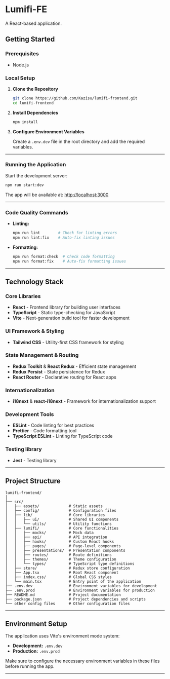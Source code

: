 # Lumifi-FE

A React-based application.

## **Getting Started**

### **Prerequisites**

- Node.js

### **Local Setup**

1. **Clone the Repository**

   ```bash
   git clone https://github.com/Kazisu/lumifi-frontend.git
   cd lumifi-frontend
   ```

2. **Install Dependencies**

   ```bash
   npm install
   ```

3. **Configure Environment Variables**

   Create a `.env.dev` file in the root directory and add the required variables.

---

### **Running the Application**

Start the development server:

```bash
npm run start:dev
```

The app will be available at: [http://localhost:3000](http://localhost:3000)

---

### **Code Quality Commands**

- **Linting:**

  ```bash
  npm run lint        # Check for linting errors
  npm run lint:fix    # Auto-fix linting issues
  ```

- **Formatting:**

  ```bash
  npm run format:check  # Check code formatting
  npm run format:fix    # Auto-fix formatting issues
  ```

---

## **Technology Stack**

### **Core Libraries**

- **React** - Frontend library for building user interfaces
- **TypeScript** - Static type-checking for JavaScript
- **Vite** - Next-generation build tool for faster development

### **UI Framework & Styling**

- **Tailwind CSS** - Utility-first CSS framework for styling

### **State Management & Routing**

- **Redux Toolkit** & **React Redux** - Efficient state management
- **Redux Persist** - State persistence for Redux
- **React Router** - Declarative routing for React apps

### **Internationalization**

- **i18next** & **react-i18next** - Framework for internationalization support

### **Development Tools**

- **ESLint** - Code linting for best practices
- **Prettier** - Code formatting tool
- **TypeScript ESLint** - Linting for TypeScript code

### **Testing library**

- **Jest** - Testing library

---

## **Project Structure**

```
lumifi-frontend/
│
├── src/
│   ├── assets/             # Static assets
│   ├── config/             # Configuration files
│   ├── lib/                # Core libraries
│   │   ├── ui/             # Shared UI components
│   │   └── utils/          # Utility functions
│   ├── lumifi/             # Core functionalities
│   │   ├── mocks/          # Mock data
│   │   ├── api/            # API integration
│   │   ├── hooks/          # Custom React hooks
│   │   ├── pages/          # Page-level components
│   │   ├── presentations/  # Presentation components
│   │   ├── routes/         # Route definitions
│   │   ├── themes/         # Theme configuration
│   │   └── types/          # TypeScript type definitions
│   ├── store/              # Redux store configuration
│   ├── App.tsx             # Root React component
│   ├── index.css/          # Global CSS styles
│   └── main.tsx            # Entry point of the application
├── .env.dev                # Environment variables for development
├── .env.prod               # Environment variables for production
├── README.md               # Project documentation
├── package.json            # Project dependencies and scripts
└── other config files      # Other configuration files

```

---

## **Environment Setup**

The application uses Vite's environment mode system:

- **Development:** `.env.dev`
- **Production:** `.env.prod`

Make sure to configure the necessary environment variables in these files before running the app.

---
